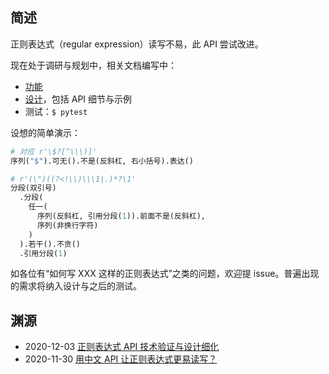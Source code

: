 ## 简述

正则表达式（regular expression）读写不易，此 API 尝试改进。

现在处于调研与规划中，相关文档编写中：
- [功能](https://gitee.com/Program-in-Chinese/regular-expression/blob/master/文档/功能.md)
- [设计](https://gitee.com/Program-in-Chinese/regular-expression/blob/master/文档/设计.md)，包括 API 细节与示例
- 测试：`$ pytest`

设想的简单演示：
```python
# 对应 r'\$?[^\\\)]'
序列("$").可无().不是(反斜杠, 右小括号).表达()

# r'(\")((?<!\\)\\\1|.)*?\1'
分段(双引号)
  .分段(
    任一(
      序列(反斜杠, 引用分段(1)).前面不是(反斜杠),
      序列(非换行字符)
    )
  ).若干().不贪()
  .引用分段(1)
```

如各位有“如何写 XXX 这样的正则表达式”之类的问题，欢迎提 issue。普遍出现的需求将纳入设计与之后的测试。

## 渊源

- 2020-12-03 [正则表达式 API 技术验证与设计细化](https://zhuanlan.zhihu.com/p/328550803)
- 2020-11-30 [用中文 API 让正则表达式更易读写？](https://zhuanlan.zhihu.com/p/323940002)